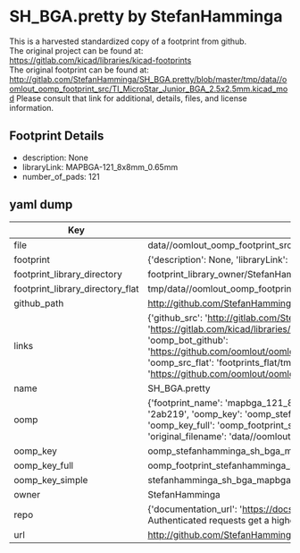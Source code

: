 # SH_BGA.pretty by StefanHamminga  
This is a harvested standardized copy of a footprint from github.  
The original project can be found at:  
https://gitlab.com/kicad/libraries/kicad-footprints  
The original footprint can be found at:
http://gitlab.com/StefanHamminga/SH_BGA.pretty/blob/master/tmp/data//oomlout_oomp_footprint_src/TI_MicroStar_Junior_BGA_2.5x2.5mm.kicad_mod
Please consult that link for additional, details, files, and license information.  
## Footprint Details
* description: None  
* libraryLink: MAPBGA-121_8x8mm_0.65mm  
* number_of_pads: 121  
## yaml dump  
| Key | Value |  
| --- | --- |  
| file | data//oomlout_oomp_footprint_src/SH_BGA.pretty/MAPBGA-121_8x8mm_0.65mm.kicad_mod |  
| footprint | {'description': None, 'libraryLink': 'MAPBGA-121_8x8mm_0.65mm', 'number_of_pads': 121} |  
| footprint_library_directory | footprint_library_owner/StefanHamminga_SH_BGA.pretty |  
| footprint_library_directory_flat | tmp/data//oomlout_oomp_footprint_src/footprints_flat/stefanhamminga_sh_bga_mapbga_121_8x8mm_0_65mm/working |  
| github_path | http://github.com/StefanHamminga/SH_BGA.pretty/blob/master/tmp/data//oomlout_oomp_footprint_src/MAPBGA-121_8x8mm_0.65mm.kicad_mod |  
| links | {'github_src': 'http://gitlab.com/StefanHamminga/SH_BGA.pretty/blob/master/tmp/data//oomlout_oomp_footprint_src/TI_MicroStar_Junior_BGA_2.5x2.5mm.kicad_mod', 'github_src_repo': 'https://gitlab.com/kicad/libraries/kicad-footprints', 'oomp_bot': 'tmp/data//oomlout_oomp_footprint_src/footprints/stefanhamminga_sh_bga_mapbga_121_8x8mm_0_65mm/working', 'oomp_bot_github': 'https://github.com/oomlout/oomlout_oomp_footprint_bot/tree/main/tmp/data//oomlout_oomp_footprint_src/footprints/stefanhamminga_sh_bga_mapbga_121_8x8mm_0_65mm/working', 'oomp_src_flat': 'footprints_flat/tmp/data//oomlout_oomp_footprint_src/footprints_flat/stefanhamminga_sh_bga_mapbga_121_8x8mm_0_65mm/working', 'oomp_src_flat_github': 'https://github.com/oomlout/oomlout_oomp_footprint_src/tree/main/tmp/data//oomlout_oomp_footprint_src/footprints_flat/stefanhamminga_sh_bga_mapbga_121_8x8mm_0_65mm/working'} |  
| name | SH_BGA.pretty |  
| oomp | {'footprint_name': 'mapbga_121_8x8mm_0_65mm', 'library_name': 'sh_bga', 'md5': '2ab2192806fd4f0e75bd71752a6963a2', 'md5_10': '2ab2192806', 'md5_5': '2ab21', 'md5_6': '2ab219', 'oomp_key': 'oomp_stefanhamminga_sh_bga_mapbga_121_8x8mm_0_65mm', 'oomp_key_extra': 'oomp_footprint_stefanhamminga_sh_bga_mapbga_121_8x8mm_0_65mm', 'oomp_key_full': 'oomp_footprint_stefanhamminga_sh_bga_mapbga_121_8x8mm_0_65mm_2ab219', 'oomp_key_simple': 'stefanhamminga_sh_bga_mapbga_121_8x8mm_0_65mm', 'original_filename': 'data//oomlout_oomp_footprint_src/SH_BGA.pretty/MAPBGA-121_8x8mm_0.65mm.kicad_mod', 'owner_name': 'stefanhamminga'} |  
| oomp_key | oomp_stefanhamminga_sh_bga_mapbga_121_8x8mm_0_65mm |  
| oomp_key_full | oomp_footprint_stefanhamminga_sh_bga_mapbga_121_8x8mm_0_65mm |  
| oomp_key_simple | stefanhamminga_sh_bga_mapbga_121_8x8mm_0_65mm |  
| owner | StefanHamminga |  
| repo | {'documentation_url': 'https://docs.github.com/rest/overview/resources-in-the-rest-api#rate-limiting', 'message': "API rate limit exceeded for 84.66.142.224. (But here's the good news: Authenticated requests get a higher rate limit. Check out the documentation for more details.)"} |  
| url | http://github.com/StefanHamminga/SH_BGA.pretty |  


